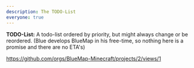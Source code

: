```yaml
---
description: The TODO-List
everyone: true
---
```


**TODO-List:**
A todo-list ordered by priority, but might always change or be reordered.
(Blue develops BlueMap in his free-time, so nothing here is a promise and there are no ETA's)

<https://github.com/orgs/BlueMap-Minecraft/projects/2/views/1>
